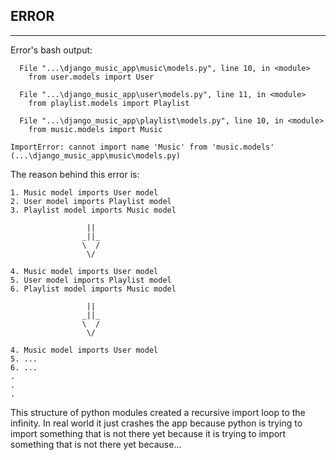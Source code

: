 ## ERROR
---

Error's bash output:
```
  File "...\django_music_app\music\models.py", line 10, in <module>
    from user.models import User

  File "...\django_music_app\user\models.py", line 11, in <module>
    from playlist.models import Playlist

  File "...\django_music_app\playlist\models.py", line 10, in <module>
    from music.models import Music

ImportError: cannot import name 'Music' from 'music.models' (...\django_music_app\music\models.py)
```


The reason behind this error is:

```
1. Music model imports User model
2. User model imports Playlist model
3. Playlist model imports Music model
              
                 ||
                _||_
                \  /
                 \/

4. Music model imports User model
5. User model imports Playlist model
6. Playlist model imports Music model

                 ||
                _||_
                \  /
                 \/

4. Music model imports User model
5. ...
6. ...
.
.
.
```


This structure of python modules created a recursive import loop to the infinity. In real world it just crashes the app because python is trying to import something that is not there yet because it is trying to import something that is not there yet because...
